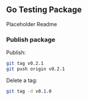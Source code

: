 ## Go Testing Package

Placeholder Readme

### Publish package

Publish:

```bash
git tag v0.2.1
git push origin v0.2.1
```

Delete a tag:

```bash
git tag -d v0.1.0
```
